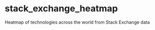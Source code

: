 stack_exchange_heatmap
======================

Heatmap of technologies across the world from Stack Exchange data
